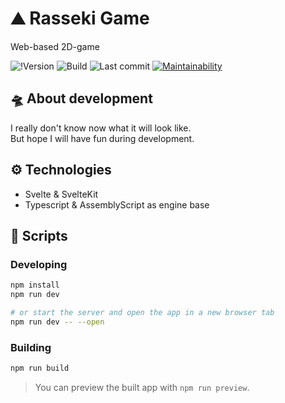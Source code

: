 # ⛰ Rasseki Game

Web-based 2D-game

![!Version](https://img.shields.io/github/package-json/v/stanf0rd/rasseki-game)
![Build](https://img.shields.io/github/workflow/status/stanf0rd/rasseki-game/build-and-deploy?logo=github)
![Last commit](https://img.shields.io/github/last-commit/stanf0rd/rasseki-game?logo=git&logoColor=white)
[![Maintainability](https://img.shields.io/codeclimate/maintainability/stanf0rd/rasseki-game?logo=codeclimate)](https://codeclimate.com/github/stanf0rd/rasseki-game/maintainability)

## 🛸 About development

I really don't know now what it will look like.  
But hope I will have fun during development.

## ⚙️ Technologies

- Svelte & SvelteKit
- Typescript & AssemblyScript as engine base

## 🚀 Scripts

### Developing

```bash
npm install
npm run dev

# or start the server and open the app in a new browser tab
npm run dev -- --open
```

### Building

```bash
npm run build
```

> You can preview the built app with `npm run preview`.
